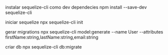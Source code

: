 instalar sequelize-cli como dev dependecies
npm install --save-dev sequelize-cli

iniciar sequelize
npx sequelize-cli init

gerar migrations
npx sequelize-cli model:generate --name User --attributes firstName:string,lastName:string,email:string

criar db
npx sequelize-cli db:migrate
